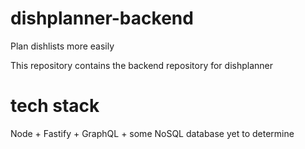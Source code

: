 # dishplanner-backend
Plan dishlists more easily

This repository contains the backend repository for dishplanner

# tech stack
Node + Fastify + GraphQL + some NoSQL database yet to determine
